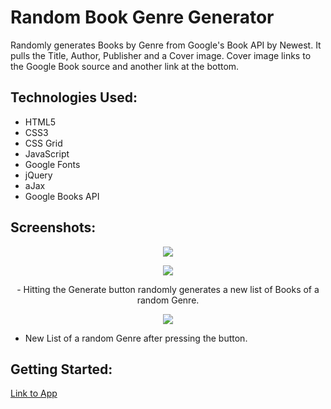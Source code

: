# **Random Book Genre Generator**
Randomly generates Books by Genre from Google's Book API by Newest. It pulls the Title, Author, Publisher and a Cover image. Cover image links to the Google Book source and another link at the bottom.

## Technologies Used:

- HTML5
- CSS3
- CSS Grid
- JavaScript
- Google Fonts
- jQuery
- aJax
- Google Books API

## Screenshots:
<p align="center"><img src="https://i.imgur.com/8Qsy2mQ.png"></p>

<p align="center"><img src="https://i.imgur.com/EH8Cr9O.png"></p>

<p align="center">- Hitting the Generate button randomly generates a new list of Books of a random Genre.</p>

<p align="center"><img src="https://i.imgur.com/lrtUuBG.png"></p>

- New List of a random Genre after pressing the button.

## Getting Started:

[Link to App](https://resplendent-semifreddo-3124d4.netlify.app/)